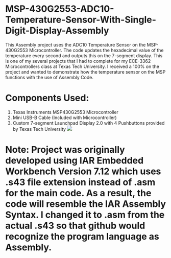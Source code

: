 # MSP-430G2553-ADC10-Temperature-Sensor-With-Single-Digit-Display-Assembly
This Assembly project uses the ADC10 Temperature Sensor on the MSP-430G2553 Microcontroller. The code updates the hexadecimal value of the temperature every second and outputs this on the 7-segment display. This is one of my several projects that I had to complete for my ECE-3362 Microcontrollers class at Texas Tech University. I received a 100% on the project and wanted to demonstrate how the temperature sensor on the MSP functions with the use of Assembly Code.

# Components Used:
1. Texas Instruments MSP430G2553 Microcontroller 
2. Mini USB-B Cable (Included with Microcontroller)
3. Custom 7-segment Launchpad Display 2.0 with 4 Pushbuttons provided by Texas Tech University 
![](ADC10tempsensordemo.gif)

# Note: Project was originally developed using IAR Embedded Workbench Version 7.12 which uses .s43 file extension instead of .asm for the main code. As a result, the code will resemble the IAR Assembly Syntax. I changed it to .asm from the actual .s43 so that github would recognize the program language as Assembly.
